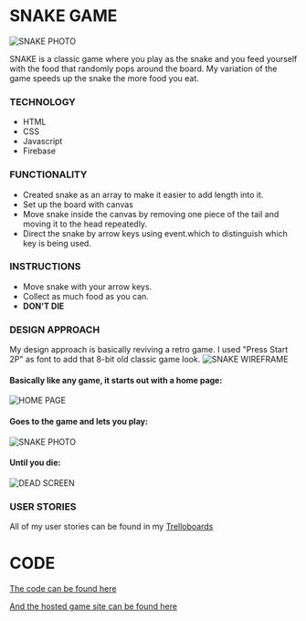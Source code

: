 # SNAKE GAME

![SNAKE PHOTO](http://i.imgur.com/bJZMrbL.png)  


SNAKE is a classic game where you play as the snake and you feed yourself with the food that randomly pops around the board. My variation of the game speeds up the snake the more food you eat.  


### TECHNOLOGY

* HTML
* CSS
* Javascript
* Firebase  


### FUNCTIONALITY

* Created snake as an array to make it easier to add length into it.
* Set up the board with canvas
* Move snake inside the canvas by removing one piece of the tail and moving it to the head repeatedly.
* Direct the snake by arrow keys using event.which to distinguish which key is being used.  

### INSTRUCTIONS
* Move snake with your arrow keys.
* Collect as much food as you can.
* **DON'T DIE**

### DESIGN APPROACH
My design approach is basically reviving a retro game. I used "Press Start 2P" as font to add that 8-bit old classic game look.
![SNAKE WIREFRAME](http://i.imgur.com/Yckp5UY.jpg)
#### Basically like any game, it starts out with a home page:
![HOME PAGE](http://i.imgur.com/yKt7Yp7.jpg)
#### Goes to the game and lets you play:
![SNAKE PHOTO](http://i.imgur.com/bJZMrbL.png)
#### Until you die:
![DEAD SCREEN](http://i.imgur.com/aMsXWpH.jpg)

### USER STORIES

All of my user stories can be found in my [Trelloboards](https://trello.com/b/TTtZgl3z)

# CODE
[The code can be found here](https://github.com/gamalielhere/projects/tree/master/project_1/snake)

[And the hosted game site can be found here](http://gamalielhere.github.io/snake/)
